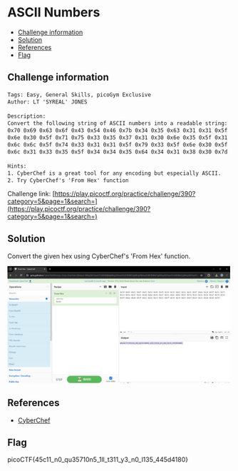 # ASCII Numbers

- [Challenge information](#challenge-information)
- [Solution](#solution)
- [References](#references)
- [Flag](#flag)

## Challenge information
```
Tags: Easy, General Skills, picoGym Exclusive
Author: LT 'SYREAL' JONES

Description:
Convert the following string of ASCII numbers into a readable string:
0x70 0x69 0x63 0x6f 0x43 0x54 0x46 0x7b 0x34 0x35 0x63 0x31 0x31 0x5f 0x6e 0x30 0x5f 0x71 0x75 0x33 0x35 0x37 0x31 0x30 0x6e 0x35 0x5f 0x31 0x6c 0x6c 0x5f 0x74 0x33 0x31 0x31 0x5f 0x79 0x33 0x5f 0x6e 0x30 0x5f 0x6c 0x31 0x33 0x35 0x5f 0x34 0x34 0x35 0x64 0x34 0x31 0x38 0x30 0x7d

Hints:
1. CyberChef is a great tool for any encoding but especially ASCII.
2. Try CyberChef's 'From Hex' function
```

Challenge link: [https://play.picoctf.org/practice/challenge/390?category=5&page=1&search=](https://play.picoctf.org/practice/challenge/390?category=5&page=1&search=)

## Solution

Convert the given hex using CyberChef's 'From Hex' function.

<img src="ascii_numbers.png" width="500" />

## References

- [CyberChef](https://gchq.github.io/CyberChef/)

## Flag

picoCTF{45c11_n0_qu35710n5_1ll_t311_y3_n0_l135_445d4180}